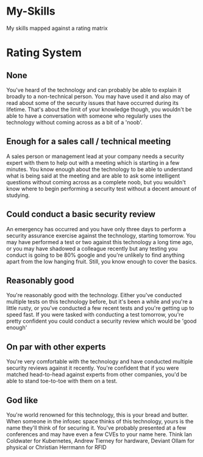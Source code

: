 # My-Skills
My skills mapped against a rating matrix



# Rating System

## None
You've heard of the technology and can probably be able to explain it broadly to a non-technical person. You may have used it and also may of read about some of the security issues that have occurred during its lifetime. That's about the limit of your knowledge though, you wouldn't be able to have a conversation with someone who regularly uses the technology without coming across as a bit of a 'noob'.

## Enough for a sales call / technical meeting
A sales person or management lead at your company needs a security expert with them to help out with a meeting which is starting in a few minutes. You know enough about the technology to be able to understand what is being said at the meeting and are able to ask some intelligent questions without coming across as a complete noob, but you wouldn't know where to begin performing a security test without a decent amount of studying.

## Could conduct a basic security review
An emergency has occurred and you have only three days to perform a security assurance exercise against the technology, starting tomorrow. You may have performed a test or two against this technology a long time ago, or you may have shadowed a colleague recently but any testing you conduct is going to be 80% google and you're unlikely to find anything apart from the low hanging fruit. Still, you know enough to cover the basics.

## Reasonably good
You're reasonably good with the technology. Either you've conducted multiple tests on this technology before, but it's been a while and you're a little rusty, or you've conducted a few recent tests and you're getting up to speed fast. If you were tasked with conducting a test tomorrow, you're pretty confident you could conduct a security review which would be 'good enough'

## On par with other experts
You're very comfortable with the technology and have conducted multiple security reviews against it recently. You're confident that if you were matched head-to-head against experts from other companies, you'd be able to stand toe-to-toe with them on a test.

## God like
You're world renowned for  this technology, this is your bread and butter. When someone in the infosec space thinks of this technology, yours is the name they'll think of for securing it. You've probably presented at a few conferences and may have even a few CVEs to your name here. Think Ian Coldwater for Kubernetes,  Andrew Tierney for hardware, Deviant Ollam for physical or Christian Herrmann for RFID


